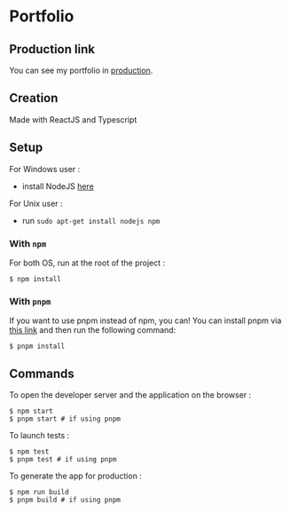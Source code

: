 # Portfolio

## Production link
You can see my portfolio in [production](https://guillaumeletellier-portfolio.netlify.app/).

## Creation
Made with ReactJS and Typescript

## Setup
For Windows user :
- install NodeJS [here](https://nodejs.org/en/)

For Unix user :
- run `sudo apt-get install nodejs npm`

### With `npm`
For both OS, run at the root of the project :
```shell
$ npm install
```

### With `pnpm`
If you want to use pnpm instead of npm, you can! You can install pnpm via [this link](https://pnpm.io/installation) and then run the following command:
```shell
$ pnpm install
```

## Commands
To open the developer server and the application on the browser :
```shell
$ npm start
$ pnpm start # if using pnpm
```
To launch tests :
```shell
$ npm test
$ pnpm test # if using pnpm
```
To generate the app for production :
```shell
$ npm run build
$ pnpm build # if using pnpm
```
